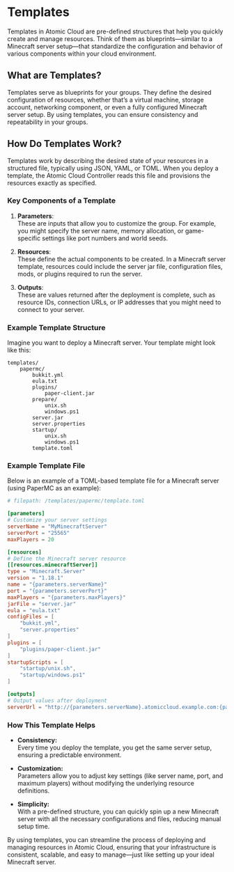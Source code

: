 # Templates

Templates in Atomic Cloud are pre-defined structures that help you quickly create and manage resources. Think of them as blueprints—similar to a Minecraft server setup—that standardize the configuration and behavior of various components within your cloud environment.

## What are Templates?

Templates serve as blueprints for your groups. They define the desired configuration of resources, whether that’s a virtual machine, storage account, networking component, or even a fully configured Minecraft server setup. By using templates, you can ensure consistency and repeatability in your groups.

## How Do Templates Work?

Templates work by describing the desired state of your resources in a structured file, typically using JSON, YAML, or TOML. When you deploy a template, the Atomic Cloud Controller reads this file and provisions the resources exactly as specified.

### Key Components of a Template

1. **Parameters**:  
   These are inputs that allow you to customize the group. For example, you might specify the server name, memory allocation, or game-specific settings like port numbers and world seeds.

2. **Resources**:  
   These define the actual components to be created. In a Minecraft server template, resources could include the server jar file, configuration files, mods, or plugins required to run the server.

3. **Outputs**:  
   These are values returned after the deployment is complete, such as resource IDs, connection URLs, or IP addresses that you might need to connect to your server.

### Example Template Structure

Imagine you want to deploy a Minecraft server. Your template might look like this:

```
templates/
    papermc/
        bukkit.yml
        eula.txt
        plugins/
            paper-client.jar
        prepare/
            unix.sh
            windows.ps1
        server.jar
        server.properties
        startup/
            unix.sh
            windows.ps1
        template.toml
```

### Example Template File

Below is an example of a TOML-based template file for a Minecraft server (using PaperMC as an example):

```toml
# filepath: /templates/papermc/template.toml

[parameters]
# Customize your server settings
serverName = "MyMinecraftServer"
serverPort = "25565"
maxPlayers = 20

[resources]
# Define the Minecraft server resource
[[resources.minecraftServer]]
type = "Minecraft.Server"
version = "1.18.1"
name = "{parameters.serverName}"
port = "{parameters.serverPort}"
maxPlayers = "{parameters.maxPlayers}"
jarFile = "server.jar"
eula = "eula.txt"
configFiles = [
    "bukkit.yml",
    "server.properties"
]
plugins = [
    "plugins/paper-client.jar"
]
startupScripts = [
    "startup/unix.sh",
    "startup/windows.ps1"
]

[outputs]
# Output values after deployment
serverUrl = "http://{parameters.serverName}.atomiccloud.example.com:{parameters.serverPort}"
```

### How This Template Helps

- **Consistency:**  
  Every time you deploy the template, you get the same server setup, ensuring a predictable environment.
  
- **Customization:**  
  Parameters allow you to adjust key settings (like server name, port, and maximum players) without modifying the underlying resource definitions.

- **Simplicity:**  
  With a pre-defined structure, you can quickly spin up a new Minecraft server with all the necessary configurations and files, reducing manual setup time.

By using templates, you can streamline the process of deploying and managing resources in Atomic Cloud, ensuring that your infrastructure is consistent, scalable, and easy to manage—just like setting up your ideal Minecraft server.
